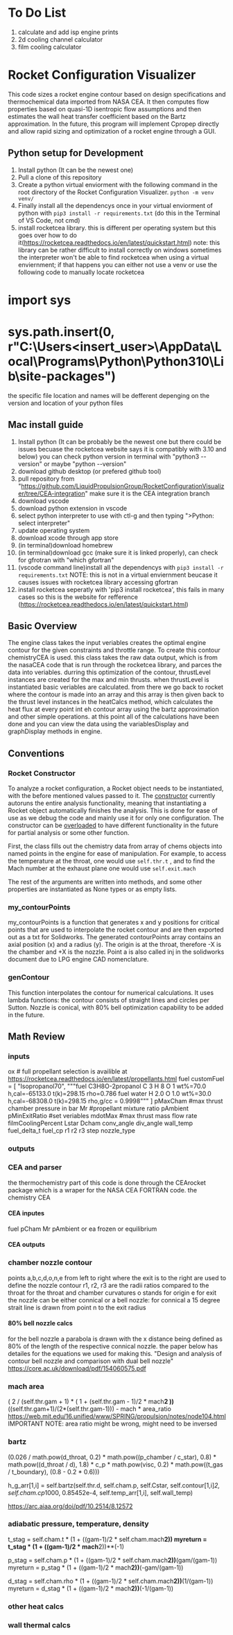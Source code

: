 # To Do List
1. calculate and add isp engine prints
2. 2d cooling channel calculator
3. film cooling calculator

# Rocket Configuration Visualizer

<!-- Add information here explaining the visualizer -->

This code sizes a rocket engine contour based on design specifications and thermochemical data imported from NASA CEA. It then computes flow properties based on quasi-1D isentropic flow assumptions and then estimates the wall heat transfer coefficient based on the Bartz approximation. In the future, this program will implement Cpropep directly and allow rapid sizing and optimization of a rocket engine through a GUI.

## Python setup for Development

1. Install python (It can be the newest one)
2. Pull a clone of this repository
3. Create a python virtual enviorment with the following command in the root directory of the Rocket Configuration Visualizer. `python -m venv venv/`
4. Finally install all the dependencys once in your virtual enviorment of python with `pip3 install -r requirements.txt` (do this in the Terminal of VS Code, not cmd)
5. install rocketcea library. this is different per operating system but this  goes over how to do it(https://rocketcea.readthedocs.io/en/latest/quickstart.html) 
note: this library can be rather difficult to install correctly on windows
sometimes the interpreter won't be able to find rocketcea when using a virtual enviernment; if that happens you can either not use a venv or use the following code to manually locate rocketcea
# import sys
# sys.path.insert(0, r"C:\Users\<insert_user>\AppData\Local\Programs\Python\Python310\Lib\site-packages")
the specific file location and names will be defferent depenging on the version and location of your python files

## Mac install guide
1. Install python (It can be probably be the newest one but there could be issues becuase the rocketcea website says it is compatibly with 3.10 and below) you can check python version in terminal with "python3 --version" or maybe "python --version"
2. download github desktop (or prefered github tool)
3. pull repository from "https://github.com/LiquidPropulsionGroup/RocketConfigurationVisualizer/tree/CEA-integration" make sure it is the CEA integration branch
4. download vscode
5. download python extension in vscode
6. select python interpreter to use with ctl-g and then typing ">Python: select interpreter"
7. update operating system
8. download xcode through app store
9. (in terminal)download homebrew
10. (in terminal)download gcc (make sure it is linked properly), can check for gfrotran with "which gfortran"
11. (vscode command line)install all the dependencys with `pip3 install -r requirements.txt` NOTE: this is not in a virtual enviernment beucase it causes issues with rocketcea library accessing gfortran
12. install rocketcea seperatly with 'pip3 install rocketcea', this fails in many cases so this is the website for refference (https://rocketcea.readthedocs.io/en/latest/quickstart.html)



## Basic Overview

The engine class takes the input veriables creates the optimal engine contour for the given constraints and throttle range. To create this contour chemistryCEA is used. this class takes the raw data output, which is from the nasaCEA code that is run through the rocketcea library, and parces the data into veriables. durring this optimization of the contour, thrustLevel instances are created for the max and min thrusts. when thrustLevel is instantiated basic veriables are calculated. from there we go back to rocket where the contour is made into an array and this array is then given back to the thrust level instances in the heatCalcs method, which calculates the heat flux at every point int eh contour array using the bartz approximation and other simple operations. at this point all of the calculations have been done and you can view the data using the variablesDisplay and graphDisplay methods in engine. 

## Conventions

### Rocket Constructor

To analyze a rocket configuration, a Rocket object needs to be instantiated, with the before mentioned values passed to it. The [constructor](https://en.wikipedia.org/wiki/Constructor_(object-oriented_programming)) currently autoruns the entire analysis functionality, meaning that instantiating a Rocket object automatically finishes the analysis. This is done for ease of use as we debug the code and mainly use it for only one configuration. The constructor can be [overloaded](https://en.wikipedia.org/wiki/Function_overloading) to have different functionality in the future for partial analysis or some other function.

First, the class fills out the chemistry data from array of chems objects into named points in the engine for ease of manipulation. For example, to access the temperature at the throat, one would use `self.thr.t` , and to find the Mach number at the exhaust plane one would use `self.exit.mach`

The rest of the arguments are written into methods, and some other properties are instantiated as None types or as empty lists.

### my_contourPoints

my_contourPoints is a function that generates x and y positions for critical points that are used to interpolate the rocket contour and are then exported out as a txt for Solidworks. The generated contourPoints array contains an axial position (x) and a radius (y). The origin is at the throat, therefore -X is the chamber and +X is the nozzle. Point a is also called inj in the solidworks document due to LPG engine CAD nomenclature. 

### genContour

This function interpolates the contour for numerical calculations. It uses lambda functions: the contour consists of straight lines and circles per Sutton. Nozzle is conical, with 80% bell optimization capability to be added in the future.

## Math Review

### inputs

ox  # full propellant selection is availible at https://rocketcea.readthedocs.io/en/latest/propellants.html
fuel
customFuel = [
    "Isopropanol70", 
    """fuel C3H8O-2propanol C 3 H 8 O 1    wt%=70.0
h,cal=-65133.0     t(k)=298.15   rho=0.786
fuel water H 2.0 O 1.0  wt%=30.0
h,cal=-68308.0  t(k)=298.15 rho,g/cc = 0.9998"""
]
pMaxCham    #max thrust chamber pressure in bar
Mr  #propellant mixture ratio
pAmbient
pMinExitRatio
#set veriables
mdotMax  #max thrust mass flow rate
filmCoolingPercent
Lstar
Dcham
conv_angle
div_angle
wall_temp
fuel_delta_t
fuel_cp
r1
r2
r3
step
nozzle_type
### outputs



### CEA and parser
the thermochemistry part of this code is done through the CEArocket package which is a wraper for the NASA CEA FORTRAN code. the chemistry CEA
#### CEA inputes
fuel
pCham
Mr
pAmbient or ea
frozen or equilibrium

#### CEA outputs


### chamber nozzle contour
points a,b,c,d,o,n,e from left to right where the exit is to the right are used to define the nozzle contour
r1, r2, r3 are the radii ratios compared to the throat for the throat and chamber curvatures
o stands for origin
e for exit
the nozzle can be either connical or a bell nozzle:
for connical a 15 degree strait line is drawn from point n to the exit radius

#### 80% bell nozzle calcs
for the bell nozzle a parabola is drawn with the x distance being defined as 80% of the length of the respective connical nozzle. the paper below has detailes for the equations we used for making this.
"Design and analysis of contour bell nozzle and comparison with dual bell nozzle"
https://core.ac.uk/download/pdf/154060575.pdf

### mach area

( 2 / (self.thr.gam + 1) * ( 1 + (self.thr.gam - 1)/2 * mach**2 ))**((self.thr.gam+1)/(2*(self.thr.gam-1))) - mach * area_ratio
https://web.mit.edu/16.unified/www/SPRING/propulsion/notes/node104.html
IMPORTANT NOTE: area ratio might be wrong, might need to be inversed

### bartz
(0.026 / math.pow(d_throat, 0.2) * math.pow((p_chamber / c_star), 0.8) * math.pow((d_throat / d),
            1.8) * c_p * math.pow(visc, 0.2) * math.pow((t_gas / t_boundary), (0.8 - 0.2 * 0.6)))

h_g_arr[1,i] = self.bartz(self.thr.d, self.cham.p, self.Cstar, self.contour[1,i]*2, self.cham.cp*1000, 0.85452e-4, self.temp_arr[1,i], self.wall_temp)

https://arc.aiaa.org/doi/pdf/10.2514/8.12572

### adiabatic pressure, temperature, density

t_stag = self.cham.t * (1 + ((gam-1)/2 * self.cham.mach**2))
myreturn = t_stag * (1 + ((gam-1)/2 * mach**2))**(-1)

p_stag = self.cham.p * (1 + ((gam-1)/2 * self.cham.mach**2))**(gam/(gam-1))
myreturn = p_stag * (1 + ((gam-1)/2 * mach**2))**(-gam/(gam-1))

d_stag = self.cham.rho * (1 + ((gam-1)/2 * self.cham.mach**2))**(1/(gam-1))
myreturn = d_stag * (1 + ((gam-1)/2 * mach**2))**(-1/(gam-1))


### other heat calcs

### wall thermal calcs
